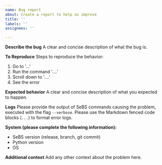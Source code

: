 ```yaml
---
name: Bug report
about: Create a report to help us improve
title: ''
labels: ''
assignees: ''

---
```


**Describe the bug**
A clear and concise description of what the bug is.

**To Reproduce**
Steps to reproduce the behavior:
1. Go to '...'
2. Run the command '....'
3. Scroll down to '....'
4. See the error

**Expected behavior**
A clear and concise description of what you expected to happen.

**Logs**
Please provide the output of SeBS commands causing the problem, executed with the flag `--verbose`. Please use the Markdown fenced code blocks (``` ... ```) to format error logs.

**System (please complete the following information):**
 - SeBS version (release, branch, git commit)
 - Python version
 - OS

**Additional context**
Add any other context about the problem here.
